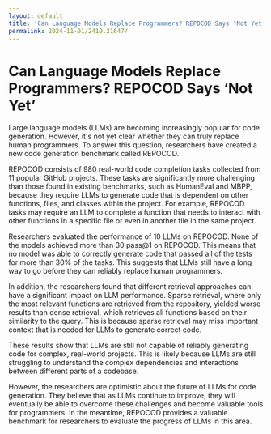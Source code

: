 ```yaml
---
layout: default
title: 'Can Language Models Replace Programmers? REPOCOD Says ‘Not Yet’'
permalink: 2024-11-01/2410.21647/
---
```

# Can Language Models Replace Programmers? REPOCOD Says ‘Not Yet’

Large language models (LLMs) are becoming increasingly popular for code generation. However, it's not yet clear whether they can truly replace human programmers. To answer this question, researchers have created a new code generation benchmark called REPOCOD.

REPOCOD consists of 980 real-world code completion tasks collected from 11 popular GitHub projects. These tasks are significantly more challenging than those found in existing benchmarks, such as HumanEval and MBPP, because they require LLMs to generate code that is dependent on other functions, files, and classes within the project. For example, REPOCOD tasks may require an LLM to complete a function that needs to interact with other functions in a specific file or even in another file in the same project.

Researchers evaluated the performance of 10 LLMs on REPOCOD. None of the models achieved more than 30 pass@1 on REPOCOD. This means that no model was able to correctly generate code that passed all of the tests for more than 30% of the tasks. This suggests that LLMs still have a long way to go before they can reliably replace human programmers. 

In addition, the researchers found that different retrieval approaches can have a significant impact on LLM performance. Sparse retrieval, where only the most relevant functions are retrieved from the repository, yielded worse results than dense retrieval, which retrieves all functions based on their similarity to the query. This is because sparse retrieval may miss important context that is needed for LLMs to generate correct code. 

These results show that LLMs are still not capable of reliably generating code for complex, real-world projects. This is likely because LLMs are still struggling to understand the complex dependencies and interactions between different parts of a codebase. 

However, the researchers are optimistic about the future of LLMs for code generation. They believe that as LLMs continue to improve, they will eventually be able to overcome these challenges and become valuable tools for programmers. In the meantime, REPOCOD provides a valuable benchmark for researchers to evaluate the progress of LLMs in this area.